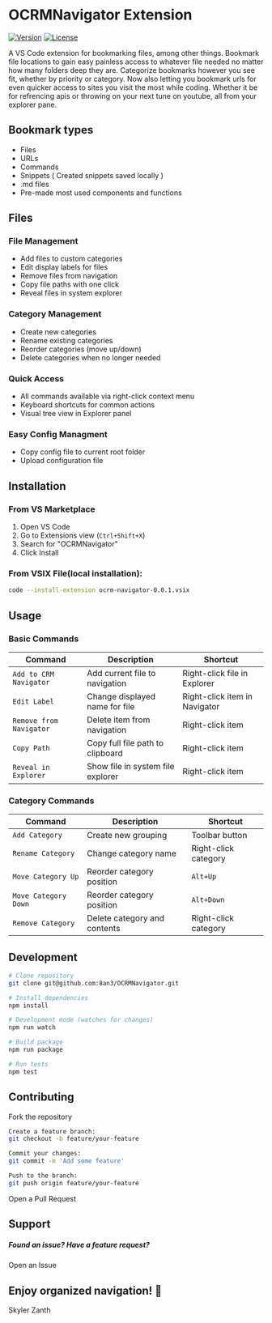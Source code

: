 # OCRMNavigator Extension

[![Version](https://img.shields.io/badge/version-1.0.2-blue)](https://marketplace.visualstudio.com/items?itemName=skyler.ocrmnavigator)
[![License](https://img.shields.io/badge/license-MIT-green)](https://github.com/8an3/OCRMNavigator/blob/main/LICENSE)

A VS Code extension for bookmarking files, among other things. Bookmark file locations to gain easy painless access to whatever file needed no matter how many folders deep they are. Categorize bookmarks however you see fit, whether by priority or category. Now also letting you bookmark urls for even quicker access to sites you visit the most while coding. Whether it be for refrencing apis or throwing on your next tune on youtube, all from your explorer pane.

## Bookmark types
- Files
- URLs
- Commands
- Snippets ( Created snippets saved locally )
- .md files
- Pre-made most used components and functions

## Files
### File Management
- Add files to custom categories
- Edit display labels for files
- Remove files from navigation
- Copy file paths with one click
- Reveal files in system explorer

### Category Management
- Create new categories
- Rename existing categories
- Reorder categories (move up/down)
- Delete categories when no longer needed

### Quick Access
- All commands available via right-click context menu
- Keyboard shortcuts for common actions
- Visual tree view in Explorer panel

### Easy Config Managment
- Copy config file to current root folder
- Upload configuration file

## Installation

### From VS Marketplace
1. Open VS Code
2. Go to Extensions view (`Ctrl+Shift+X`)
3. Search for "OCRMNavigator"
4. Click Install

### From VSIX File(local installation):
```bash
code --install-extension ocrm-navigator-0.0.1.vsix
```

## Usage

### Basic Commands

| Command | Description | Shortcut |
|---------|-------------|----------|
| `Add to CRM Navigator` | Add current file to navigation | Right-click file in Explorer |
| `Edit Label` | Change displayed name for file | Right-click item in Navigator |
| `Remove from Navigator` | Delete item from navigation | Right-click item |
| `Copy Path` | Copy full file path to clipboard | Right-click item |
| `Reveal in Explorer` | Show file in system file explorer | Right-click item |

### Category Commands

| Command | Description | Shortcut |
|---------|-------------|----------|
| `Add Category` | Create new grouping | Toolbar button |
| `Rename Category` | Change category name | Right-click category |
| `Move Category Up` | Reorder category position | `Alt+Up` |
| `Move Category Down` | Reorder category position | `Alt+Down` |
| `Remove Category` | Delete category and contents | Right-click category |

## Development

```bash
# Clone repository
git clone git@github.com:8an3/OCRMNavigator.git

# Install dependencies
npm install

# Development mode (watches for changes)
npm run watch

# Build package
npm run package

# Run tests
npm test
```
## Contributing

Fork the repository

```bash
Create a feature branch:
git checkout -b feature/your-feature

Commit your changes:
git commit -m 'Add some feature'

Push to the branch:
git push origin feature/your-feature
```

Open a Pull Request

## Support

##### Found an issue? Have a feature request?

Open an Issue

## Enjoy organized navigation! 🚀

Skyler Zanth


